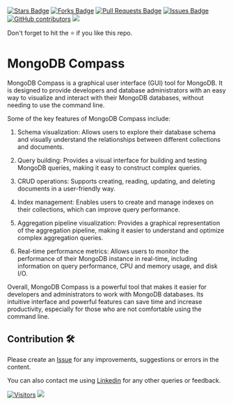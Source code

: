 <a href="https://github.com/drshahizan/special-topic-data-engineering/stargazers"><img src="https://img.shields.io/github/stars/drshahizan/special-topic-data-engineering" alt="Stars Badge"/></a>
<a href="https://github.com/drshahizan/special-topic-data-engineering/network/members"><img src="https://img.shields.io/github/forks/drshahizan/special-topic-data-engineering" alt="Forks Badge"/></a>
<a href="https://github.com/drshahizan/special-topic-data-engineering/pulls"><img src="https://img.shields.io/github/issues-pr/drshahizan/special-topic-data-engineering" alt="Pull Requests Badge"/></a>
<a href="https://github.com/drshahizan/special-topic-data-engineering/issues"><img src="https://img.shields.io/github/issues/drshahizan/special-topic-data-engineering" alt="Issues Badge"/></a>
<a href="https://github.com/drshahizan/special-topic-data-engineering/graphs/contributors"><img alt="GitHub contributors" src="https://img.shields.io/github/contributors/drshahizan/special-topic-data-engineering?color=2b9348"></a>
![](https://visitor-badge.glitch.me/badge?page_id=drshahizan/special-topic-data-engineering)

Don't forget to hit the :star: if you like this repo.

# MongoDB Compass

MongoDB Compass is a graphical user interface (GUI) tool for MongoDB. It is designed to provide developers and database administrators with an easy way to visualize and interact with their MongoDB databases, without needing to use the command line.

Some of the key features of MongoDB Compass include:

1. Schema visualization: Allows users to explore their database schema and visually understand the relationships between different collections and documents.

2. Query building: Provides a visual interface for building and testing MongoDB queries, making it easy to construct complex queries.

3. CRUD operations: Supports creating, reading, updating, and deleting documents in a user-friendly way.

4. Index management: Enables users to create and manage indexes on their collections, which can improve query performance.

5. Aggregation pipeline visualization: Provides a graphical representation of the aggregation pipeline, making it easier to understand and optimize complex aggregation queries.

6. Real-time performance metrics: Allows users to monitor the performance of their MongoDB instance in real-time, including information on query performance, CPU and memory usage, and disk I/O.

Overall, MongoDB Compass is a powerful tool that makes it easier for developers and administrators to work with MongoDB databases. Its intuitive interface and powerful features can save time and increase productivity, especially for those who are not comfortable using the command line.

## Contribution 🛠️
Please create an [Issue](https://github.com/drshahizan/special-topic-data-engineering/issues) for any improvements, suggestions or errors in the content.

You can also contact me using [Linkedin](https://www.linkedin.com/in/drshahizan/) for any other queries or feedback.

[![Visitors](https://api.visitorbadge.io/api/visitors?path=https%3A%2F%2Fgithub.com%2Fdrshahizan&labelColor=%23697689&countColor=%23555555&style=plastic)](https://visitorbadge.io/status?path=https%3A%2F%2Fgithub.com%2Fdrshahizan)
![](https://hit.yhype.me/github/profile?user_id=81284918)



